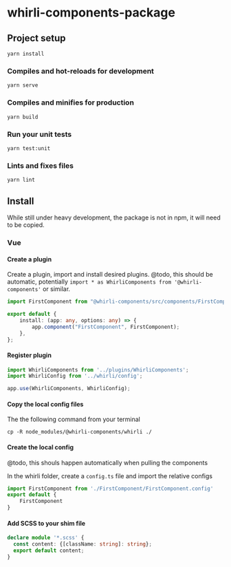 # whirli-components-package

## Project setup
```
yarn install
```

### Compiles and hot-reloads for development
```
yarn serve
```

### Compiles and minifies for production
```
yarn build
```

### Run your unit tests
```
yarn test:unit
```

### Lints and fixes files
```
yarn lint
```

## Install
While still under heavy development, the package is not in npm, it will need to be copied.

### Vue

#### Create a plugin

Create a plugin, import and install desired plugins.
@todo, this should be automatic, potentially `import * as WhirliComponents from '@whirli-components'` or similar.

```/plugins/whirli-components.ts
import FirstComponent from "@whirli-components/src/components/FirstComponent/FirstComponent.vue";

export default {
    install: (app: any, options: any) => {
        app.component("FirstComponent", FirstComponent);
    },
};
```

#### Register plugin

```main.ts
import WhirliComponents from '../plugins/WhirliComponents';
import WhirliConfig from '../whirli/config';

app.use(WhirliComponents, WhirliConfig);
```

#### Copy the local config files
The the following command from your terminal

`cp -R node_modules/@whirli-components/whirli ./`

#### Create the local config
@todo, this shouls happen automatically when pulling the components

In the whirli folder, create a `config.ts` file and import the relative configs

```config.ts
import FirstComponent from './FirstComponent/FirstComponent.config'
export default {
    FirstComponent
}
```

#### Add SCSS to your shim file

```shims.vue.d.ts
declare module '*.scss' {
  const content: {[className: string]: string};
  export default content;
}
```
